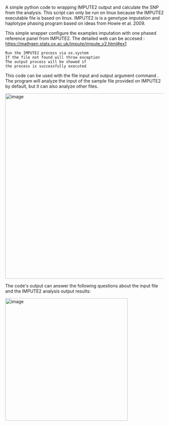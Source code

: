 A simple python code to wrapping IMPUTE2 output and calculate the SNP from the analysis.
This script can only be run on linux because the IMPUTE2 executable file is based on linux.
IMPUTE2 is is a genotype imputation and haplotype phasing program based on ideas from Howie et al. 2009.

This simple wrapper configure the examples imputation with one phased reference panel from IMPUTE2. The detailed web can be accesed : https://mathgen.stats.ox.ac.uk/impute/impute_v2.html#ex1

    Run the IMPUTE2 process via os.system
    If the file not found will throw exception
    The output process will be showed if
    the process is successfully executed
 
This code can be used with the file input and output argument command . 
The program will analyze the input of the sample file provided on IMPUTE2 by default, but it can also analyze other files.

<img width="589" alt="image" src="https://user-images.githubusercontent.com/64579004/192251451-ea019f5c-4511-4218-9f98-d30224d1ef14.png">


The code's output can answer the following questions about the input file and the IMPUTE2 analysis output results: 

<img width="389" alt="image" src="https://user-images.githubusercontent.com/64579004/192252499-341411b0-0802-48e5-882f-3dbfb33d6604.png">
